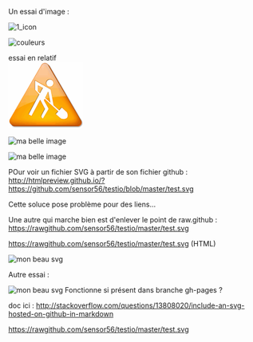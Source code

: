 Un essai d'image :

![1_icon](https://f.cloud.github.com/assets/1547478/1111021/4a054d02-199f-11e3-813f-76af21b66d59.png)

![couleurs](https://cloud.githubusercontent.com/assets/1547478/6209381/b0532d04-b5c5-11e4-86f4-ccdf35be6c49.png)

essai en relatif   
![image locale](images/en_travaux.gif)

![ma belle image](https://raw.github.com/sensor56/testio/master/images/en_travaux.gif)



![ma belle image](http://www.mon-club-elec.fr/mes_images/clipart/logo_pyduino.png)


POur voir un fichier SVG à partir de son fichier github : 
http://htmlpreview.github.io/?https://github.com/sensor56/testio/blob/master/test.svg

Cette soluce pose problème pour des liens... 

Une autre qui marche bien est d'enlever le point de raw.github : 
https://rawgithub.com/sensor56/testio/master/test.svg

<a href="" target="_blank">https://rawgithub.com/sensor56/testio/master/test.svg</a> (HTML)

![mon beau svg](https://rawgithub.com/sensor56/testio/master/test.svg)

Autre essai : 

![mon beau svg](http://sensor56.github.io/testio/blob/master/test.svg)
Fonctionne si présent dans branche gh-pages ? 


doc ici : http://stackoverflow.com/questions/13808020/include-an-svg-hosted-on-github-in-markdown

<a href="" target="_blank">https://rawgithub.com/sensor56/testio/master/test.svg</a>
